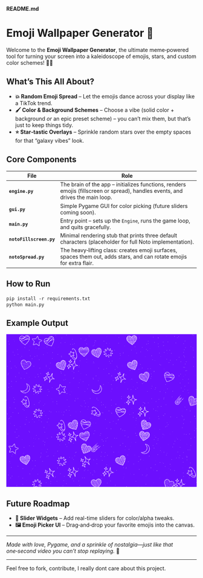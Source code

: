 **README.md**

# Emoji Wallpaper Generator 🎉

Welcome to the **Emoji Wallpaper Generator**, the ultimate meme‑powered tool for turning your screen into a kaleidoscope of emojis, stars, and custom color schemes! 🚀✨

## What’s This All About?

- **💥 Random Emoji Spread** – Let the emojis dance across your display like a TikTok trend.  
- **🖌️ Color & Background Schemes** – Choose a vibe (solid color + background *or* an epic preset scheme) – you can’t mix them, but that’s just to keep things tidy.  
- **⭐ Star‑tastic Overlays** – Sprinkle random stars over the empty spaces for that “galaxy vibes” look.  

## Core Components

| File | Role |
|------|------|
| **`engine.py`** | The brain of the app – initializes functions, renders emojis (fillscreen or spread), handles events, and drives the main loop. |
| **`gui.py`** | Simple Pygame GUI for color picking (future sliders coming soon). |
| **`main.py`** | Entry point – sets up the `Engine`, runs the game loop, and quits gracefully. |
| **`notoFillscreen.py`** | Minimal rendering stub that prints three default characters (placeholder for full Noto implementation). |
| **`notoSpread.py`** | The heavy‑lifting class: creates emoji surfaces, spaces them out, adds stars, and can rotate emojis for extra flair. |

## How to Run

```
pip install -r requirements.txt
python main.py
```

## Example Output

![example1.png](./example1.png)


## Future Roadmap

- **🔧 Slider Widgets** – Add real-time sliders for color/alpha tweaks.   
- **🖼️ Emoji Picker UI** – Drag‑and‑drop your favorite emojis into the canvas.  

---

*Made with love, Pygame, and a sprinkle of nostalgia—just like that one‑second video you can’t stop replaying.* 🎈

--- 

Feel free to fork, contribute, I really dont care about this project.